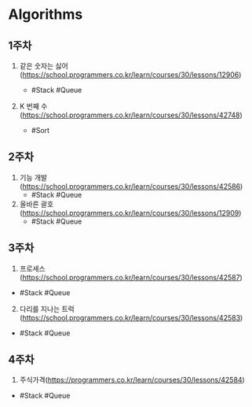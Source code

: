 # Algorithms

## 1주차

1. 같은 숫자는 싫어 (https://school.programmers.co.kr/learn/courses/30/lessons/12906)

   - #Stack #Queue

2. K 번째 수 (https://school.programmers.co.kr/learn/courses/30/lessons/42748)
   - #Sort

## 2주차

1. 기능 개발 (https://school.programmers.co.kr/learn/courses/30/lessons/42586)
   - #Stack #Queue
2. 올바른 괄호 (https://school.programmers.co.kr/learn/courses/30/lessons/12909)
   - #Stack #Queue

## 3주차

1. 프로세스(https://school.programmers.co.kr/learn/courses/30/lessons/42587)

- #Stack #Queue

2. 다리를 지나는 트럭(https://school.programmers.co.kr/learn/courses/30/lessons/42583)

- #Stack #Queue

## 4주차

1. 주식가격(https://programmers.co.kr/learn/courses/30/lessons/42584)

- #Stack #Queue
